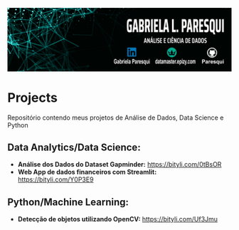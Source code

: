 
 
 <p align="left"><img src="./banner_01.jpg" ></p>
 
# Projects
Repositório  contendo meus projetos de Análise de Dados, Data Science e Python

## Data Analytics/Data Science:
* **Análise dos Dados do Dataset Gapminder:** https://bityli.com/0tBsOR
* **Web App de dados financeiros com Streamlit:** https://bityli.com/Y0P3E9

## Python/Machine Learning:
* **Detecção de objetos utilizando OpenCV:** https://bityli.com/Uf3Jmu
